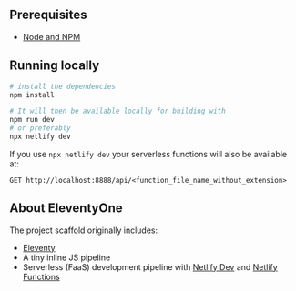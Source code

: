 ## Prerequisites

- [Node and NPM](https://nodejs.org/)

## Running locally

```bash
# install the dependencies
npm install

# It will then be available locally for building with
npm run dev
# or preferably
npx netlify dev
```

If you use `npx netlify dev` your serverless functions will also be available at:

```
GET http://localhost:8888/api/<function_file_name_without_extension>
```

## About EleventyOne

The project scaffold originally includes:

- [Eleventy](https://11ty.io)
- A tiny inline JS pipeline
- Serverless (FaaS) development pipeline with [Netlify Dev](https://www.netlify.com/products/dev) and [Netlify Functions](https://www.netlify.com/products/functions)
